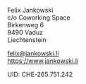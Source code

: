 Felix Jankowski  
c/o Coworking Space  
Birkenweg 6  
9490 Vaduz  
Liechtenstein


felix@jankowski.li  
https://www.jankowski.li


UID: CHE-265.751.242
